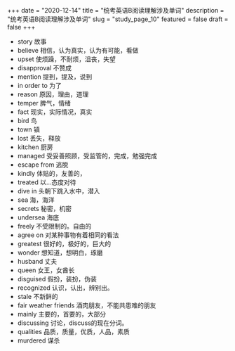 +++
date = "2020-12-14"
title = "统考英语B阅读理解涉及单词"
description = "统考英语B阅读理解涉及单词"
slug = "study_page_10"
featured = false
draft = false 
+++

* story 故事
* believe 相信，认为真实，认为有可能，看做
* upset 使烦躁，不耐烦，沮丧，失望
* disapproval 不赞成
* mention 提到，提及，说到
* in order to 为了 
* reason 原因，理由，道理
* temper 脾气，情绪
* fact 现实，实际情况，真实
* bird 鸟
* town 镇
* lost 丢失，释放
* kitchen 厨房
* managed 受妥善照顾，受监管的，完成，勉强完成
* escape from 逃脱
* kindly 体贴的，友善的，
* treated 以...态度对待
* dive in 头朝下跳入水中，潜入
* sea 海，海洋
* secrets 秘密，机密
* undersea 海底
* freely 不受限制的。自由的
* agree on 对某种事物有着相同的看法
* greatest 很好的，极好的，巨大的
* wonder 想知道，想明白，琢磨
* husband 丈夫
* queen 女王，女酋长
* disguised 假扮，装扮，伪装
* recognized 认识，认出，辨别出。
* stale 不新鲜的
* fair weather friends  酒肉朋友，不能共患难的朋友
* mainly 主要的，首要的，大部分
* discussing 讨论，discuss的现在分词。
* qualities 品质，质量，优质，人品，素质
* murdered 谋杀
